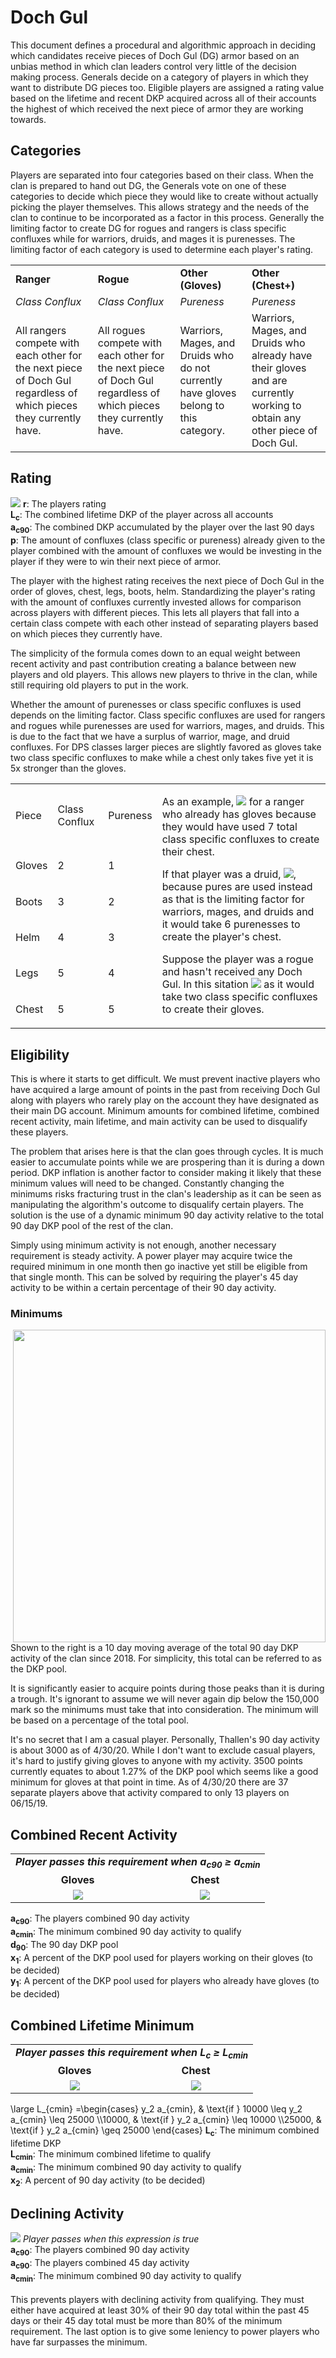 # Doch Gul
This document defines a procedural and algorithmic approach in deciding which candidates receive pieces of Doch Gul (DG) armor based on an unbias method in which clan leaders control very little of the decision making process. Generals decide on a category of players in which they want to distribute DG pieces too. Eligible players are assigned a rating value based on the lifetime and recent DKP acquired across all of their accounts the highest of which received the next piece of armor they are working towards.

## Categories
Players are separated into four categories based on their class. When the clan is prepared to hand out DG, the Generals vote on one of these categories to decide which piece they would like to create without actually picking the player themselves. This allows strategy and the needs of the clan to continue to be incorporated as a factor in this process. Generally the limiting factor to create DG for rogues and rangers is class specific confluxes while for warriors, druids, and mages it is purenesses. The limiting factor of each category is used to determine each player's rating.
<table>
 <tr>
   <td><b>Ranger</b></td>
   <td><b>Rogue</b></td>
   <td><b>Other (Gloves)</b></td>
   <td><b>Other (Chest+)</b></td>
 </tr>
 <tr>
  <td><i>Class Conflux</i></td>
  <td><i>Class Conflux</i></td>
  <td><i>Pureness</i></td>
  <td><i>Pureness</i></td>
 </tr> 
 <tr>
   <td>All rangers compete with each other for the next piece of Doch Gul regardless of which pieces they currently have.</td>
   <td>All rogues compete with each other for the next piece of Doch Gul regardless of which pieces they currently have.</td>
   <td>Warriors, Mages, and Druids who do not currently have gloves belong to this category.</td>
   <td>Warriors, Mages, and Druids who already have their gloves and are currently working to obtain any other piece of Doch Gul.</td>
 </tr>
</table> 

## Rating
<img src="https://render.githubusercontent.com/render/math?math=\large%20r=%20\frac{a_{c90}L_c}{p}">
<b>r</b>: The players rating<br />
<b>L<sub>c</sub></b>: The combined lifetime DKP of the player across all accounts<br />
<b>a<sub>c90</sub></b>: The combined DKP accumulated by the player over the last 90 days<br />
<b>p</b>: The amount of confluxes (class specific or pureness) already given to the player combined with the amount of confluxes we would be investing in the player if they were to win their next piece of armor.
<p />

The player with the highest rating receives the next piece of Doch Gul in the order of gloves, chest, legs, boots, helm. Standardizing the player's rating with the amount of confluxes currently invested allows for comparison across players with different pieces. This lets all players that fall into a certain class compete with each other instead of separating players based on which pieces they currently have.

The simplicity of the formula comes down to an equal weight between recent activity and past contribution creating a balance between new players and old players. This allows new players to thrive in the clan, while still requiring old players to put in the work.

Whether the amount of purenesses or class specific confluxes is used depends on the limiting factor. Class specific confluxes are used for rangers and rogues while purenesses are used for warriors, mages, and druids. This is due to the fact that we have a surplus of warrior, mage, and druid confluxes. For DPS classes larger pieces are slightly favored as gloves take two class specific confluxes to make while a chest only takes five yet it is 5x stronger than the gloves.

<table>
 <tr>
  <td>Piece</td>
  <td>Class Conflux</td>
  <td>Pureness</td>
  <td rowspan="6">

As an example, <img src="https://render.githubusercontent.com/render/math?math=p%20=%207"> for a ranger who already has gloves because they would have used 7 total class specific confluxes to create their chest.

If that player was a druid, <img src="https://render.githubusercontent.com/render/math?math=p%20=%206">, because pures are used instead as that is the limiting factor for warriors, mages, and druids and it would take 6 purenesses to create the player's chest.

Suppose the player was a rogue and hasn't received any Doch Gul. In this sitation <img src="https://render.githubusercontent.com/render/math?math=p%20=%202"> as it would take two class specific confluxes to create their gloves.


</td>
 </tr>
  <tr>
  <td>Gloves</td>
  <td>2</td>
  <td>1</td>
 </tr>
   <tr>
  <td>Boots</td>
  <td>3</td>
  <td>2</td>
 </tr>
   <tr>
  <td>Helm</td>
  <td>4</td>
  <td>3</td>
 </tr>
   <tr>
  <td>Legs</td>
  <td>5</td>
  <td>4</td>
 </tr>
  <tr>
  <td>Chest</td>
  <td>5</td>
  <td>5</td>
 </tr>

</td>
</table>

## Eligibility
This is where it starts to get difficult. We must prevent inactive players who have acquired a large amount of points in the past from receiving Doch Gul along with players who rarely play on the account they have designated as their main DG account. Minimum amounts for combined lifetime, combined recent activity, main lifetime, and main activity can be used to disqualify these players.

The problem that arises here is that the clan goes through cycles. It is much easier to accumulate points while we are prospering than it is during a down period. DKP inflation is another factor to consider making it likely that these minimum values will need to be changed. Constantly changing the minimums risks fracturing trust in the clan's leadership as it can be seen as manipulating the algorithm's outcome to disqualify certain players. The solution is the use of a dynamic minimum 90 day activity relative to the total 90 day DKP pool of the rest of the clan.

Simply using minimum activity is not enough, another necessary requirement is steady activity. A power player may acquire twice the required minimum in one month then go inactive yet still be eligible from that single month. This can be solved by requiring the player's 45 day activity to be within a certain percentage of their 90 day activity.

### Minimums
<img src="https://i.imgur.com/rYxce11.png" width="500" align="right">Shown to the right is a 10 day moving average of the total 90 day DKP activity of the clan since 2018. For simplicity, this total can be referred to as the DKP pool. 

It is significantly easier to acquire points during those peaks than it is during a trough. It's ignorant to assume we will never again dip below the 150,000 mark so the minimums must take that into consideration. The minimum will be based on a percentage of the total pool.

It's no secret that I am a casual player. Personally, Thallen's 90 day activity is about 3000 as of 4/30/20. While I don't want to exclude casual players, it's hard to justify giving gloves to anyone with my activity. 3500 points currently equates to about 1.27% of the DKP pool which seems like a good minimum for gloves at that point in time. As of 4/30/20 there are 37 separate players above that activity compared to only 13 players on 06/15/19.

## Combined Recent Activity
<table>
  <tr align="center"><td colspan="2"><i><b>Player passes this requirement when a<sub>c90</sub> ≥ a<sub>cmin</sub></b></i></td</tr>
 <tr align="center">
  <td ><b>Gloves</b></td>
  <td><b>Chest</b></td>
 </tr>
 <tr align="center">
  <td><img src="https://render.githubusercontent.com/render/math?math=%5Clarge%20a_%7Bcmin%7D%20%3D%5Cbegin%7Bcases%7D%0Ax_1%20d_%7B90%7D%2C%20%26%20%5Ctext%7Bif%20%7D%202500%20%20%5Cleq%20%20x_1%20d_%7B90%7D%20%20%5Cleq%205500%0A%5C%5C2500%2C%20%26%20%5Ctext%7Bif%20%7D%20x_1%20d_%7B90%7D%20%20%5Cleq%202500%0A%5C%5C5500%2C%20%26%20%5Ctext%7Bif%20%7D%20x_1%20d_%7B90%7D%20%20%20%5Cgeq%20%205500%0A%5Cend%7Bcases%7D%20"></td>
  <td><img src="https://render.githubusercontent.com/render/math?math=%5Clarge%20a_%7Bcmin%7D%20%3D%5Cbegin%7Bcases%7D%0Ay_1%20d_%7B90%7D%2C%20%26%20%5Ctext%7Bif%20%7D%204500%20%20%5Cleq%20%20y_1%20d_%7B90%7D%20%20%5Cleq%208000%0A%5C%5C4500%2C%20%26%20%5Ctext%7Bif%20%7D%20y_1%20d_%7B90%7D%20%20%5Cleq%204500%0A%5C%5C8000%2C%20%26%20%5Ctext%7Bif%20%7D%20y_1%20d_%7B90%7D%20%20%20%5Cgeq%20%208000%0A%5Cend%7Bcases%7D%20"><br /></td>
 </tr>
</table>

<b>a<sub>c90</sub></b>: The players combined 90 day activity<br />
<b>a<sub>cmin</sub></b>: The minimum combined 90 day activity to qualify<br />
<b>d<sub>90</sub></b>: The 90 day DKP pool<br />
<b>x<sub>1</sub></b>: A percent of the DKP pool used for players working on their gloves (to be decided)<br />
<b>y<sub>1</sub></b>: A percent of the DKP pool used for players who already have gloves (to be decided)<br />

## Combined Lifetime Minimum
<table>
 <tr align="center"><td colspan="2"><i><b>Player passes this requirement when L<sub>c</sub> ≥ L<sub>cmin</sub></b></i></td</tr>
 <tr align="center">
  <td><b>Gloves</b></td>
  <td><b>Chest</b></td>
 </tr>
 <tr align="center">
  <td><img src="https://render.githubusercontent.com/render/math?math=\large%20L_%7Bcmin%7D%20%3D%5Cbegin%7Bcases%7D%0Ax_2%20a_%7Bcmin%7D%2C%20%26%20%5Ctext%7Bif%20%7D%205000%20%20%5Cleq%20%20x_2%20a_%7Bcmin%7D%20%20%5Cleq%2010000%0A%5C%5C5000%2C%20%26%20%5Ctext%7Bif%20%7D%20x_2%20a_%7Bcmin%7D%20%20%5Cleq%205000%0A%5C%5C10000%2C%20%26%20%5Ctext%7Bif%20%7D%20x_2%20a_%7Bcmin%7D%20%20%20%5Cgeq%20%2010000%0A%5Cend%7Bcases%7D%20"><br />
</td>
  <td><img src="https://render.githubusercontent.com/render/math?math=%5Clarge%20L_%7Bcmin%7D%20%3D%5Cbegin%7Bcases%7D%0Ay_2%20a_%7Bcmin%7D%2C%20%26%20%5Ctext%7Bif%20%7D%2010000%20%20%5Cleq%20%20y_2%20a_%7Bcmin%7D%20%20%5Cleq%2025000%0A%5C%5C10000%2C%20%26%20%5Ctext%7Bif%20%7D%20y_2%20a_%7Bcmin%7D%20%20%5Cleq%2010000%0A%5C%5C25000%2C%20%26%20%5Ctext%7Bif%20%7D%20y_2%20a_%7Bcmin%7D%20%20%20%5Cgeq%20%2025000%0A%5Cend%7Bcases%7D%20"><br /></td>
 </tr>
</table>
\large L_{cmin} =\begin{cases}
y_2 a_{cmin}, & \text{if } 10000  \leq  y_2 a_{cmin}  \leq 25000
\\10000, & \text{if } y_2 a_{cmin}  \leq 10000
\\25000, & \text{if } y_2 a_{cmin}   \geq  25000
\end{cases} 
<b>L<sub>c</sub></b>: The minimum combined lifetime DKP<br />
<b>L<sub>cmin</sub></b>: The minimum combined lifetime to qualify<br />
<b>a<sub>cmin</sub></b>: The minimum combined 90 day activity to qualify<br />
<b>x<sub>2</sib></b>: A percent of 90 day activity (to be decided)<br />
<p />

## Declining Activity
<img src="https://render.githubusercontent.com/render/math?math=%5Clarge%20%5Ba_%7Bc45%7D%20%20%5Cgeq%20%200.3a_%7Bc90%7D%5D%20%2B%20%5Ba_%7Bc45%7D%20%20%5Cgeq%200.8a_%7Bcmin%7D%5D%20%3D%201">
<i>Player passes when this expression is true</i><br />
<b>a<sub>c90</sub></b>: The players combined 90 day activity<br />
<b>a<sub>c90</sub></b>: The players combined 45 day activity<br />
<b>a<sub>cmin</sub></b>: The minimum combined 90 day activity to qualify<br />
</br>
This prevents players with declining activity from qualifying. They must either have acquired at least 30% of their 90 day total within the past 45 days or their 45 day total must be more than 80% of the minimum requirement. The last option is to give some leniency to power players who have far surpasses the minimum.
